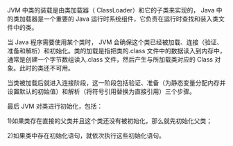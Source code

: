 JVM 中类的装载是由类加载器（ ClassLoader）和它的子类来实现的， Java 中的类加载器是一个重要的 Java 运行时系统组件，它负责在运行时查找和装入类文件中的类。

当 Java 程序需要使用某个类时， JVM 会确保这个类已经被加载、连接（验证、准备和解析）和初始化。类的加载是指把类的.class 文件中的数据读入到内存中，通常是创建一个字节数组读入.class 文件，然后产生与所加载类对应的 Class 对象。此时的类还不可用。   

当类被加载后就进入连接阶段，这一阶段包括验证、准备（为静态变量分配内存并设置默认的初始值）和解析（将符号引用替换为直接引用）三个步骤。  

最后 JVM 对类进行初始化，包括：   

1)如果类存在直接的父类并且这个类还没有被初始化，那么就先初始化父类；   

2)如果类中存在初始化语句，就依次执行这些初始化语句。